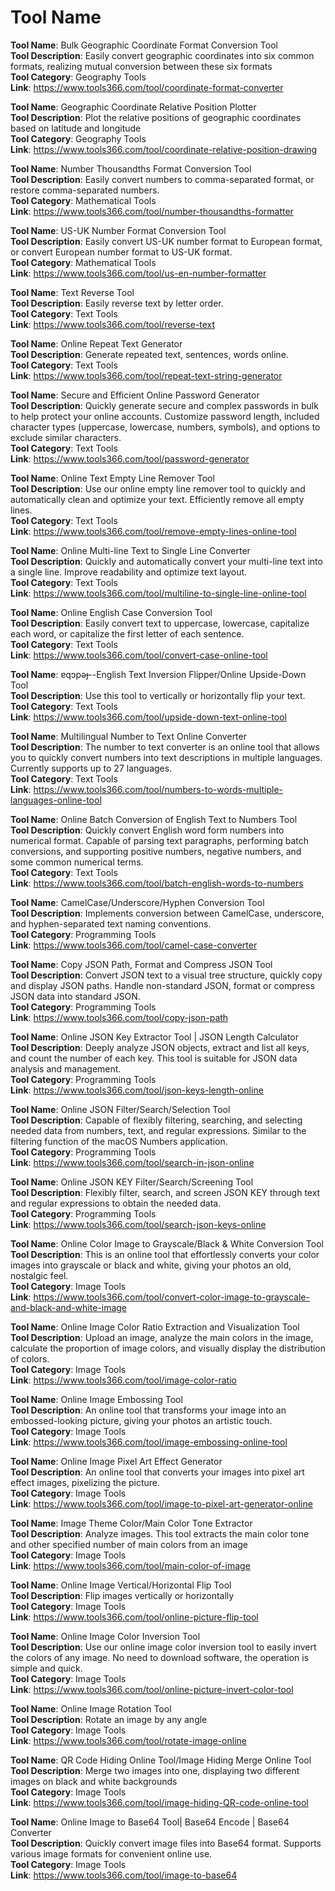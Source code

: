 # Tool Name

**Tool Name**: Bulk Geographic Coordinate Format Conversion Tool  
**Tool Description**: Easily convert geographic coordinates into six common formats, realizing mutual conversion between these six formats  
**Tool Category**: Geography Tools  
**Link**: https://www.tools366.com/tool/coordinate-format-converter


**Tool Name**: Geographic Coordinate Relative Position Plotter  
**Tool Description**: Plot the relative positions of geographic coordinates based on latitude and longitude  
**Tool Category**: Geography Tools  
**Link**: https://www.tools366.com/tool/coordinate-relative-position-drawing


**Tool Name**: Number Thousandths Format Conversion Tool  
**Tool Description**: Easily convert numbers to comma-separated format, or restore comma-separated numbers.  
**Tool Category**: Mathematical Tools  
**Link**: https://www.tools366.com/tool/number-thousandths-formatter


**Tool Name**: US-UK Number Format Conversion Tool  
**Tool Description**: Easily convert US-UK number format to European format, or convert European number format to US-UK format.  
**Tool Category**: Mathematical Tools  
**Link**: https://www.tools366.com/tool/us-en-number-formatter


**Tool Name**: Text Reverse Tool  
**Tool Description**: Easily reverse text by letter order.  
**Tool Category**: Text Tools  
**Link**: https://www.tools366.com/tool/reverse-text


**Tool Name**: Online Repeat Text Generator  
**Tool Description**: Generate repeated text, sentences, words online.  
**Tool Category**: Text Tools  
**Link**: https://www.tools366.com/tool/repeat-text-string-generator


**Tool Name**: Secure and Efficient Online Password Generator  
**Tool Description**: Quickly generate secure and complex passwords in bulk to help protect your online accounts. Customize password length, included character types (uppercase, lowercase, numbers, symbols), and options to exclude similar characters.  
**Tool Category**: Text Tools  
**Link**: https://www.tools366.com/tool/password-generator


**Tool Name**: Online Text Empty Line Remover Tool  
**Tool Description**: Use our online empty line remover tool to quickly and automatically clean and optimize your text. Efficiently remove all empty lines.  
**Tool Category**: Text Tools  
**Link**: https://www.tools366.com/tool/remove-empty-lines-online-tool


**Tool Name**: Online Multi-line Text to Single Line Converter  
**Tool Description**: Quickly and automatically convert your multi-line text into a single line. Improve readability and optimize text layout.  
**Tool Category**: Text Tools  
**Link**: https://www.tools366.com/tool/multiline-to-single-line-online-tool


**Tool Name**: Online English Case Conversion Tool  
**Tool Description**: Easily convert text to uppercase, lowercase, capitalize each word, or capitalize the first letter of each sentence.  
**Tool Category**: Text Tools  
**Link**: https://www.tools366.com/tool/convert-case-online-tool


**Tool Name**: ɐqɔpǝɟ--English Text Inversion Flipper/Online Upside-Down Tool  
**Tool Description**: Use this tool to vertically or horizontally flip your text.  
**Tool Category**: Text Tools  
**Link**: https://www.tools366.com/tool/upside-down-text-online-tool


**Tool Name**: Multilingual Number to Text Online Converter  
**Tool Description**: The number to text converter is an online tool that allows you to quickly convert numbers into text descriptions in multiple languages. Currently supports up to 27 languages.  
**Tool Category**: Text Tools  
**Link**: https://www.tools366.com/tool/numbers-to-words-multiple-languages-online-tool


**Tool Name**: Online Batch Conversion of English Text to Numbers Tool  
**Tool Description**: Quickly convert English word form numbers into numerical format. Capable of parsing text paragraphs, performing batch conversions, and supporting positive numbers, negative numbers, and some common numerical terms.  
**Tool Category**: Text Tools  
**Link**: https://www.tools366.com/tool/batch-english-words-to-numbers


**Tool Name**: CamelCase/Underscore/Hyphen Conversion Tool  
**Tool Description**: Implements conversion between CamelCase, underscore, and hyphen-separated text naming conventions.  
**Tool Category**: Programming Tools  
**Link**: https://www.tools366.com/tool/camel-case-converter


**Tool Name**: Copy JSON Path, Format and Compress JSON Tool  
**Tool Description**: Convert JSON text to a visual tree structure, quickly copy and display JSON paths. Handle non-standard JSON, format or compress JSON data into standard JSON.  
**Tool Category**: Programming Tools  
**Link**: https://www.tools366.com/tool/copy-json-path


**Tool Name**: Online JSON Key Extractor Tool | JSON Length Calculator  
**Tool Description**: Deeply analyze JSON objects, extract and list all keys, and count the number of each key. This tool is suitable for JSON data analysis and management.  
**Tool Category**: Programming Tools  
**Link**: https://www.tools366.com/tool/json-keys-length-online


**Tool Name**: Online JSON Filter/Search/Selection Tool  
**Tool Description**: Capable of flexibly filtering, searching, and selecting needed data from numbers, text, and regular expressions. Similar to the filtering function of the macOS Numbers application.  
**Tool Category**: Programming Tools  
**Link**: https://www.tools366.com/tool/search-in-json-online


**Tool Name**: Online JSON KEY Filter/Search/Screening Tool  
**Tool Description**: Flexibly filter, search, and screen JSON KEY through text and regular expressions to obtain the needed data.  
**Tool Category**: Programming Tools  
**Link**: https://www.tools366.com/tool/search-json-keys-online


**Tool Name**: Online Color Image to Grayscale/Black & White Conversion Tool  
**Tool Description**: This is an online tool that effortlessly converts your color images into grayscale or black and white, giving your photos an old, nostalgic feel.  
**Tool Category**: Image Tools  
**Link**: https://www.tools366.com/tool/convert-color-image-to-grayscale-and-black-and-white-image


**Tool Name**: Online Image Color Ratio Extraction and Visualization Tool  
**Tool Description**: Upload an image, analyze the main colors in the image, calculate the proportion of image colors, and visually display the distribution of colors.  
**Tool Category**: Image Tools  
**Link**: https://www.tools366.com/tool/image-color-ratio


**Tool Name**: Online Image Embossing Tool  
**Tool Description**: An online tool that transforms your image into an embossed-looking picture, giving your photos an artistic touch.  
**Tool Category**: Image Tools  
**Link**: https://www.tools366.com/tool/image-embossing-online-tool


**Tool Name**: Online Image Pixel Art Effect Generator  
**Tool Description**: An online tool that converts your images into pixel art effect images, pixelizing the picture.  
**Tool Category**: Image Tools  
**Link**: https://www.tools366.com/tool/image-to-pixel-art-generator-online


**Tool Name**: Image Theme Color/Main Color Tone Extractor  
**Tool Description**: Analyze images. This tool extracts the main color tone and other specified number of main colors from an image  
**Tool Category**: Image Tools  
**Link**: https://www.tools366.com/tool/main-color-of-image


**Tool Name**: Online Image Vertical/Horizontal Flip Tool  
**Tool Description**: Flip images vertically or horizontally  
**Tool Category**: Image Tools  
**Link**: https://www.tools366.com/tool/online-picture-flip-tool


**Tool Name**: Online Image Color Inversion Tool  
**Tool Description**: Use our online image color inversion tool to easily invert the colors of any image. No need to download software, the operation is simple and quick.  
**Tool Category**: Image Tools  
**Link**: https://www.tools366.com/tool/online-picture-invert-color-tool


**Tool Name**: Online Image Rotation Tool  
**Tool Description**: Rotate an image by any angle  
**Tool Category**: Image Tools  
**Link**: https://www.tools366.com/tool/rotate-image-online


**Tool Name**: QR Code Hiding Online Tool/Image Hiding Merge Online Tool  
**Tool Description**: Merge two images into one, displaying two different images on black and white backgrounds  
**Tool Category**: Image Tools  
**Link**: https://www.tools366.com/tool/image-hiding-QR-code-online-tool


**Tool Name**: Online Image to Base64 Tool| Base64 Encode | Base64 Converter  
**Tool Description**: Quickly convert image files into Base64 format. Supports various image formats for convenient online use.  
**Tool Category**: Image Tools  
**Link**: https://www.tools366.com/tool/image-to-base64


